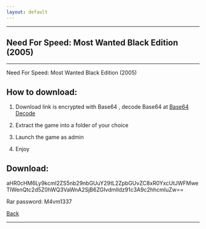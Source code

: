 ```yaml
---
layout: default
---
```


* * *

## Need For Speed: Most Wanted Black Edition (2005)

* * *

Need For Speed: Most Wanted Black Edition (2005)

## How to download:

1. Download link is encrypted with Base64 , decode Base64 at [Base64 Decode](https://www.base64decode.org/)

2. Extract the game into a folder of your choice

3. Launch the game as admin

4. Enjoy

## Download:

aHR0cHM6Ly9kcml2ZS5nb29nbGUuY29tL2ZpbGUvZC8xR0YxcUtJWFMweTlWenQtc2d5Z0hWQ3VaWnA2SjB6ZGIvdmlldz91c3A9c2hhcmluZw==

Rar password: M4vm1337

[Back](https://m4vmcvrk.github.io/)

* * *